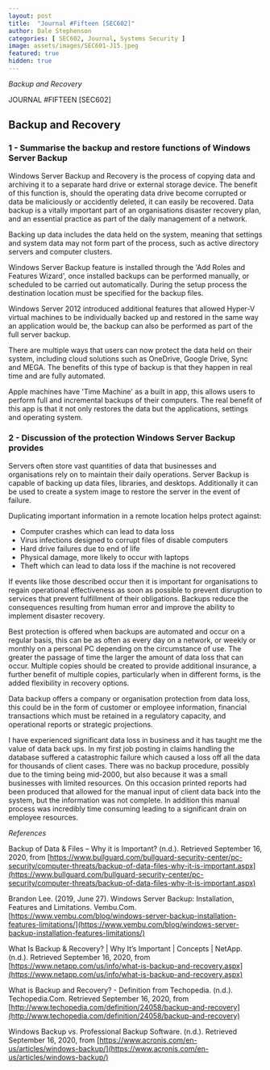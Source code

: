 ```yaml
---
layout: post
title:  "Journal #Fifteen [SEC602]"
author: Dale Stephenson
categories: [ SEC602, Journal, Systems Security ]
image: assets/images/SEC601-J15.jpeg
featured: true
hidden: true
---
```

<i>Backup and Recovery</i>

JOURNAL #FIFTEEN [SEC602]

<h2>Backup and Recovery</h2>

<h3>1 - Summarise the backup and restore functions of Windows Server Backup</h3> 

Windows Server Backup and Recovery is the process of copying data and archiving it to a separate hard drive or external storage device. The benefit of this function is, should the operating data drive become corrupted or data be maliciously or accidently deleted, it can easily be recovered. Data backup is a vitally important part of an organisations disaster recovery plan, and an essential practice as part of the daily management of a network. 

Backing up data includes the data held on the system, meaning that settings and system data may not form part of the process, such as active directory servers and computer clusters. 

Windows Server Backup feature is installed through the 'Add Roles and Features Wizard', once installed backups can be performed manually, or scheduled to be carried out automatically. During the setup process the destination location must be specified for the backup files.

Windows Server 2012 introduced additional features that allowed Hyper-V virtual machines to be individually backed up and restored in the same way an application would be, the backup can also be performed as part of the full server backup.

There are multiple ways that users can now protect the data held on their system, including cloud solutions such as OneDrive, Google Drive, Sync and MEGA. The benefits of this type of backup is that they happen in real time and are fully automated. 

Apple machines have 'Time Machine' as a built in app, this allows users to perform full and incremental backups of their computers. The real benefit of this app is that it not only restores the data but the applications, settings and operating system. 

<h3>2 - Discussion of the protection Windows Server Backup provides</h3> 

Servers often store vast quantities of data that businesses and organisations rely on to maintain their daily operations. Server Backup is capable of backing up data files, libraries, and desktops. Additionally it can be used to create a system image to restore the server in the event of failure.

Duplicating important information in a remote location helps protect against:

- Computer crashes which can lead to data loss
- Virus infections designed to corrupt files of disable computers
- Hard drive failures due to end of life
- Physical damage, more likely to occur with laptops
- Theft which can lead to data loss if the machine is not recovered

If events like those described occur then it is important for organisations to regain operational effectiveness as soon as possible to prevent disruption to services that prevent fulfillment of their obligations. Backups reduce the consequences resulting from human error and improve the ability to implement disaster recovery.

Best protection is offered when backups are automated and occur on a regular basis, this can be as often as every day on a network, or weekly or monthly on a personal PC depending on the circumstance of use. The greater the passage of time the larger the amount of data loss that can occur. Multiple copies should be created to provide additional insurance, a further benefit of multiple copies, particularly when in different forms, is the added flexibility in recovery options. 

Data backup offers a company or organisation protection from data loss, this could be in the form of customer or employee information, financial transactions which must be retained in a regulatory capacity, and operational reports or strategic projections. 

I have experienced significant data loss in business and it has taught me the value of data back ups. In my first job posting in claims handling the database suffered a catastrophic failure which caused a loss off all the data for thousands of client cases. There was no backup procedure, possibly due to the timing being mid-2000, but also because it was a small businesses with limited resources. On this occasion printed reports had been produced that allowed for the manual input of client data back into the system, but the information was not complete. In addition this manual process was incredibly time consuming leading to a significant drain on employee resources.

<i>References</i> 

Backup of Data & Files – Why it is Important? (n.d.). Retrieved September 16, 2020, from [https://www.bullguard.com/bullguard-security-center/pc-security/computer-threats/backup-of-data-files-why-it-is-important.aspx](https://www.bullguard.com/bullguard-security-center/pc-security/computer-threats/backup-of-data-files-why-it-is-important.aspx)

Brandon Lee. (2019, June 27). Windows Server Backup: Installation, Features and Limitations. Vembu.Com. [https://www.vembu.com/blog/windows-server-backup-installation-features-limitations/](https://www.vembu.com/blog/windows-server-backup-installation-features-limitations/)

What Is Backup & Recovery? | Why It’s Important | Concepts | NetApp. (n.d.). Retrieved September 16, 2020, from [https://www.netapp.com/us/info/what-is-backup-and-recovery.aspx](https://www.netapp.com/us/info/what-is-backup-and-recovery.aspx)

What is Backup and Recovery? - Definition from Techopedia. (n.d.). Techopedia.Com. Retrieved September 16, 2020, from [http://www.techopedia.com/definition/24058/backup-and-recovery](http://www.techopedia.com/definition/24058/backup-and-recovery)

Windows Backup vs. Professional Backup Software. (n.d.). Retrieved September 16, 2020, from [https://www.acronis.com/en-us/articles/windows-backup/](https://www.acronis.com/en-us/articles/windows-backup/)
